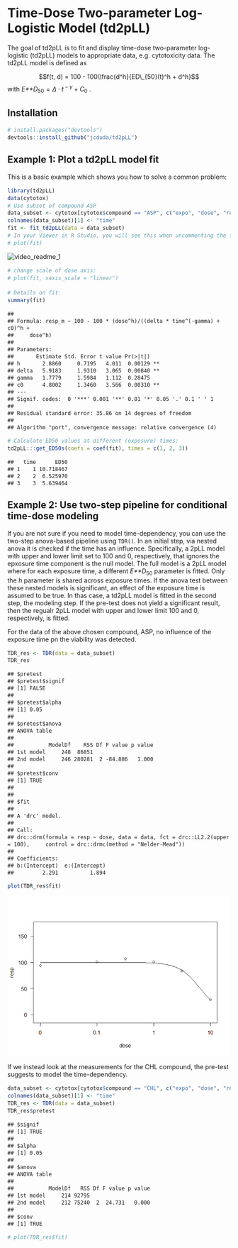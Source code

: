 Time-Dose Two-parameter Log-Logistic Model (td2pLL)
================

<!-- badges: start -->
<!-- badges: end -->

The goal of td2pLL is to fit and display time-dose two-parameter
log-logistic (td2pLL) models to appropriate data, e.g. cytotoxicity
data. The td2pLL model is defined as

$$f(t, d) = 100 - 100\\frac{d^h}{ED\_{50}(t)^h + d^h}$$
with
*E**D*<sub>50</sub> = *Δ* ⋅ *t*<sup> − *γ*</sup> + *C*<sub>0</sub>
.

## Installation

``` r
# install.packages("devtools")
devtools::install_github("jcduda/td2pLL")
```

## Example 1: Plot a td2pLL model fit

This is a basic example which shows you how to solve a common problem:

``` r
library(td2pLL)
data(cytotox)
# Use subset of compound ASP
data_subset <- cytotox[cytotox$compound == "ASP", c("expo", "dose", "resp")]
colnames(data_subset)[1] <- "time"
fit <- fit_td2pLL(data = data_subset)
# In your Viewer in R Studio, you will see this when uncommenting the following line
# plot(fit)
```

![video\_readme\_1](https://user-images.githubusercontent.com/58949350/110949047-6d506e80-8342-11eb-9524-0d9cfa6ee36e.gif)

``` r
# change scale of dose axis: 
# plot(fit, xaxis_scale = "linear")

# Details on fit:
summary(fit)
```

    ## 
    ## Formula: resp_m ~ 100 - 100 * (dose^h)/((delta * time^(-gamma) + c0)^h + 
    ##     dose^h)
    ## 
    ## Parameters:
    ##       Estimate Std. Error t value Pr(>|t|)   
    ## h       2.8860     0.7195   4.011  0.00129 **
    ## delta   5.9183     1.9310   3.065  0.00840 **
    ## gamma   1.7779     1.5984   1.112  0.28475   
    ## c0      4.8002     1.3460   3.566  0.00310 **
    ## ---
    ## Signif. codes:  0 '***' 0.001 '**' 0.01 '*' 0.05 '.' 0.1 ' ' 1
    ## 
    ## Residual standard error: 35.86 on 14 degrees of freedom
    ## 
    ## Algorithm "port", convergence message: relative convergence (4)

``` r
# Calculate ED50 values at different (exposure) times:
td2pLL:::get_ED50s(coefs = coef(fit), times = c(1, 2, 3))
```

    ##   time      ED50
    ## 1    1 10.718467
    ## 2    2  6.525970
    ## 3    3  5.639464

## Example 2: Use two-step pipeline for conditional time-dose modeling

If you are not sure if you need to model time-dependency, you can use
the two-step anova-based pipeline using `TDR()`. In an initial step, via
nested anova it is checked if the time has an influence. Specifically, a
2pLL model with upper and lower limit set to 100 and 0, respectively,
that ignores the epxosure time component is the null model. The full
model is a 2pLL model where for each exposure time, a different
*E**D*<sub>50</sub> parameter is fitted. Only the *h* parameter is
shared across exposure times. If the anova test between these nested
models is significant, an effect of the exposure time is assumed to be
true. In thas case, a td2pLL model is fitted in the second step, the
modeling step. If the pre-test does not yield a significant result, then
the regualr 2pLL model with upper and lower limit 100 and 0,
respectively, is fitted.

For the data of the above chosen compound, ASP, no influence of the
exposure time pn the viability was detected.

``` r
TDR_res <- TDR(data = data_subset)
TDR_res
```

    ## $pretest
    ## $pretest$signif
    ## [1] FALSE
    ## 
    ## $pretest$alpha
    ## [1] 0.05
    ## 
    ## $pretest$anova
    ## ANOVA table
    ## 
    ##           ModelDf    RSS Df F value p value
    ## 1st model     248  86851                   
    ## 2nd model     246 280281  2 -84.886   1.000
    ## 
    ## $pretest$conv
    ## [1] TRUE
    ## 
    ## 
    ## $fit
    ## 
    ## A 'drc' model.
    ## 
    ## Call:
    ## drc::drm(formula = resp ~ dose, data = data, fct = drc::LL2.2(upper = 100),     control = drc::drmc(method = "Nelder-Mead"))
    ## 
    ## Coefficients:
    ## b:(Intercept)  e:(Intercept)  
    ##         2.291          1.894

``` r
plot(TDR_res$fit)
```

![](README_files/figure-gfm/unnamed-chunk-3-1.png)<!-- -->

If we instead look at the measurements for the CHL compound, the
pre-test suggests to model the time-dependency.

``` r
data_subset <- cytotox[cytotox$compound == "CHL", c("expo", "dose", "resp")]
colnames(data_subset)[1] <- "time"
TDR_res <- TDR(data = data_subset)
TDR_res$pretest
```

    ## $signif
    ## [1] TRUE
    ## 
    ## $alpha
    ## [1] 0.05
    ## 
    ## $anova
    ## ANOVA table
    ## 
    ##           ModelDf   RSS Df F value p value
    ## 1st model     214 92795                   
    ## 2nd model     212 75240  2  24.731   0.000
    ## 
    ## $conv
    ## [1] TRUE

``` r
# plot(TDR_res$fit)
```
